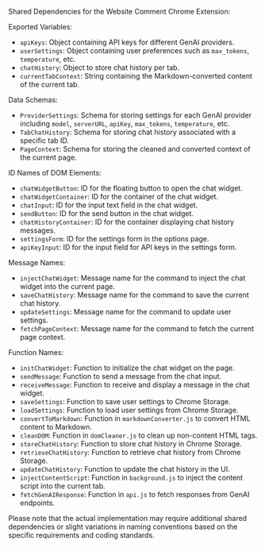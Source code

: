 Shared Dependencies for the Website Comment Chrome Extension:

Exported Variables:
- `apiKeys`: Object containing API keys for different GenAI providers.
- `userSettings`: Object containing user preferences such as `max_tokens`, `temperature`, etc.
- `chatHistory`: Object to store chat history per tab.
- `currentTabContext`: String containing the Markdown-converted content of the current tab.

Data Schemas:
- `ProviderSettings`: Schema for storing settings for each GenAI provider including `model`, `serverURL`, `apiKey`, `max_tokens`, `temperature`, etc.
- `TabChatHistory`: Schema for storing chat history associated with a specific tab ID.
- `PageContext`: Schema for storing the cleaned and converted context of the current page.

ID Names of DOM Elements:
- `chatWidgetButton`: ID for the floating button to open the chat widget.
- `chatWidgetContainer`: ID for the container of the chat widget.
- `chatInput`: ID for the input text field in the chat widget.
- `sendButton`: ID for the send button in the chat widget.
- `chatHistoryContainer`: ID for the container displaying chat history messages.
- `settingsForm`: ID for the settings form in the options page.
- `apiKeyInput`: ID for the input field for API keys in the settings form.

Message Names:
- `injectChatWidget`: Message name for the command to inject the chat widget into the current page.
- `saveChatHistory`: Message name for the command to save the current chat history.
- `updateSettings`: Message name for the command to update user settings.
- `fetchPageContext`: Message name for the command to fetch the current page context.

Function Names:
- `initChatWidget`: Function to initialize the chat widget on the page.
- `sendMessage`: Function to send a message from the chat input.
- `receiveMessage`: Function to receive and display a message in the chat widget.
- `saveSettings`: Function to save user settings to Chrome Storage.
- `loadSettings`: Function to load user settings from Chrome Storage.
- `convertToMarkdown`: Function in `markdownConverter.js` to convert HTML content to Markdown.
- `cleanDOM`: Function in `domCleaner.js` to clean up non-content HTML tags.
- `storeChatHistory`: Function to store chat history in Chrome Storage.
- `retrieveChatHistory`: Function to retrieve chat history from Chrome Storage.
- `updateChatHistory`: Function to update the chat history in the UI.
- `injectContentScript`: Function in `background.js` to inject the content script into the current tab.
- `fetchGenAIResponse`: Function in `api.js` to fetch responses from GenAI endpoints.

Please note that the actual implementation may require additional shared dependencies or slight variations in naming conventions based on the specific requirements and coding standards.